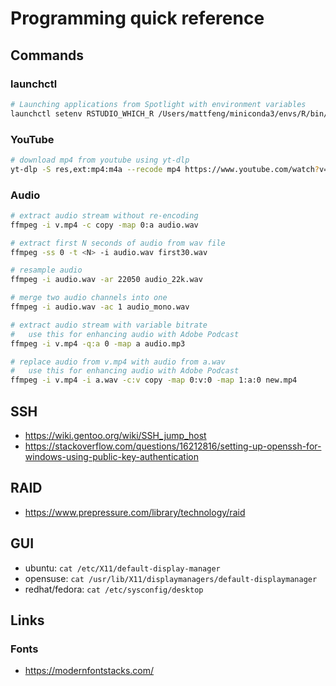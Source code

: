 # Programming quick reference

## Commands

### launchctl

```bash
# Launching applications from Spotlight with environment variables
launchctl setenv RSTUDIO_WHICH_R /Users/mattfeng/miniconda3/envs/R/bin/R
```

### YouTube

```bash
# download mp4 from youtube using yt-dlp
yt-dlp -S res,ext:mp4:m4a --recode mp4 https://www.youtube.com/watch?v=dQw4w9WgXcQ
```

### Audio

```bash
# extract audio stream without re-encoding
ffmpeg -i v.mp4 -c copy -map 0:a audio.wav

# extract first N seconds of audio from wav file
ffmpeg -ss 0 -t <N> -i audio.wav first30.wav

# resample audio
ffmpeg -i audio.wav -ar 22050 audio_22k.wav

# merge two audio channels into one
ffmpeg -i audio.wav -ac 1 audio_mono.wav

# extract audio stream with variable bitrate
# 	use this for enhancing audio with Adobe Podcast
ffmpeg -i v.mp4 -q:a 0 -map a audio.mp3

# replace audio from v.mp4 with audio from a.wav
# 	use this for enhancing audio with Adobe Podcast
ffmpeg -i v.mp4 -i a.wav -c:v copy -map 0:v:0 -map 1:a:0 new.mp4
````

## SSH
- https://wiki.gentoo.org/wiki/SSH_jump_host
- https://stackoverflow.com/questions/16212816/setting-up-openssh-for-windows-using-public-key-authentication

## RAID
- https://www.prepressure.com/library/technology/raid

## GUI
- ubuntu: `cat /etc/X11/default-display-manager`
- opensuse: `cat /usr/lib/X11/displaymanagers/default-displaymanager`
- redhat/fedora: `cat /etc/sysconfig/desktop`

## Links

### Fonts
- https://modernfontstacks.com/
